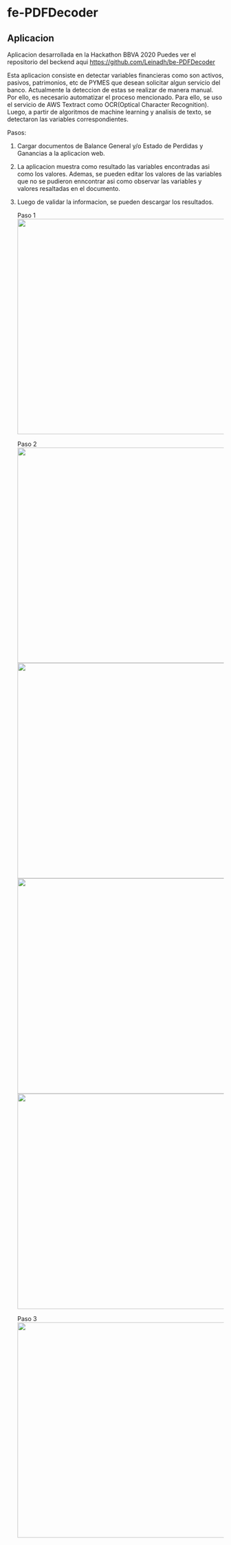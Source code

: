 # fe-PDFDecoder

## Aplicacion
Aplicacion desarrollada en la Hackathon BBVA 2020
Puedes ver el repositorio del beckend aqui https://github.com/Leinadh/be-PDFDecoder

Esta aplicacion consiste en detectar variables financieras como son activos, pasivos, patrimonios, etc de PYMES que desean solicitar algun servicio del banco. Actualmente la deteccion de estas se realizar de manera manual. Por ello, es necesario automatizar el proceso mencionado. Para ello, se uso el servicio de AWS Textract como OCR(Optical Character Recognition). Luego, a partir de algoritmos de machine learning y analisis de texto, se detectaron las variables correspondientes.  

Pasos:
1. Cargar documentos de Balance General y/o Estado de Perdidas y Ganancias a la aplicacion web.
2. La aplicacion muestra como resultado las variables encontradas asi como los valores. Ademas, se pueden editar los valores de las variables que no se pudieron enncontrar asi como observar las variables y valores resaltadas en el documento.
3. Luego de validar la informacion, se pueden descargar los resultados.

   Paso 1<br/>
   <img src="images/front1.jpeg" width="500" />

   Paso 2<br/>
   <img src="images/front3.jpeg" width="500" />
   <img src="images/front4.jpeg" width="500" />
   <img src="images/front5.jpeg" width="500" />
   <img src="images/front10.jpeg" width="500" />
   
   Paso 3<br/>
   <img src="images/front11.jpeg" width="500" />

   
